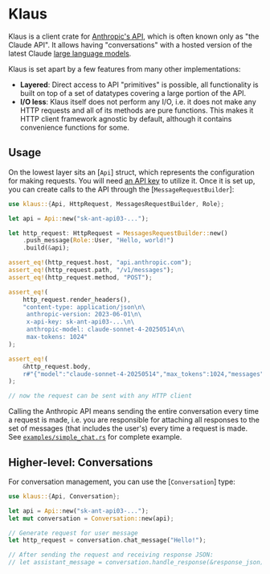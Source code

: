 # Klaus

Klaus is a client crate for [Anthropic's API](https://www.anthropic.com/api), which is often known only as "the Claude API". It allows having "conversations" with a hosted version of the latest Claude [large language models](https://en.wikipedia.org/wiki/Large_language_model).

Klaus is set apart by a few features from many other implementations:

* **Layered**: Direct access to API "primitives" is possible, all functionality is built on top of a set of datatypes covering a large portion of the API.
* **I/O less**: Klaus itself does not perform any I/O, i.e. it does not make any HTTP requests and all of its methods are pure functions. This makes it HTTP client framework agnostic by default, although it contains convenience functions for some.

## Usage

On the lowest layer sits an [`Api`] struct, which represents the configuration for making requests. You will need [an API key](https://console.anthropic.com/settings/keys) to utilize it. Once it is set up, you can create calls to the API through the [`MessageRequestBuilder`]:

```rust
use klaus::{Api, HttpRequest, MessagesRequestBuilder, Role};

let api = Api::new("sk-ant-api03-...");

let http_request: HttpRequest = MessagesRequestBuilder::new()
    .push_message(Role::User, "Hello, world!")
    .build(&api);

assert_eq!(http_request.host, "api.anthropic.com");
assert_eq!(http_request.path, "/v1/messages");
assert_eq!(http_request.method, "POST");

assert_eq!(
    http_request.render_headers(),
    "content-type: application/json\n\
     anthropic-version: 2023-06-01\n\
     x-api-key: sk-ant-api03-...\n\
     anthropic-model: claude-sonnet-4-20250514\n\
     max-tokens: 1024"
);

assert_eq!(
    &http_request.body,
    r#"{"model":"claude-sonnet-4-20250514","max_tokens":1024,"messages":[{"role":"user","content":[{"type":"text","text":"Hello, world!"}]}]}"#
);

// now the request can be sent with any HTTP client
```

Calling the Anthropic API means sending the entire conversation every time a request is made, i.e. you are responsible for attaching all responses to the set of messages (that includes the user's) every time a request is made. See [`examples/simple_chat.rs`](examples/simple_chat.rs) for complete example.

## Higher-level: Conversations

For conversation management, you can use the [`Conversation`] type:

```rust
use klaus::{Api, Conversation};

let api = Api::new("sk-ant-api03-...");
let mut conversation = Conversation::new(api);

// Generate request for user message
let http_request = conversation.chat_message("Hello!");

// After sending the request and receiving response JSON:
// let assistant_message = conversation.handle_response(&response_json)?;
``` 